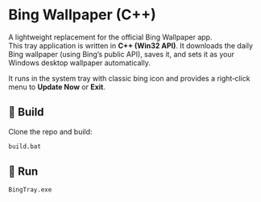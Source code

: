 # Bing Wallpaper (C++)

A lightweight replacement for the official Bing Wallpaper app.  
This tray application is written in **C++ (Win32 API)**. It downloads the daily Bing wallpaper (using Bing’s public API), saves it, and sets it as your Windows desktop wallpaper automatically.  

It runs in the system tray with classic bing icon and provides a right‑click menu to **Update Now** or **Exit**.

 

## 🚀 Build

Clone the repo and build:

```bat
build.bat
```

## 🔧 Run
```bat
BingTray.exe
```